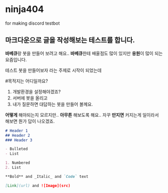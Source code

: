 # ninja404
for making discord testbot
## 마크다운으로 글을 작성해보는 테스트를 합니다. 

**바베큐**랑 봇을 만들어 보려고 해요..
**바베큐**한테 배울점도 많이 있지만 **응원**이 많이 되는 요즘입니다.

테스트 봇을 만들어보자 라는 주제로 시작이 되었는데 

#목적지는 어디일까요? 

1. 개발환경을 설정해야겠죠? 
2. 서버에 봇을 올리고 
3. 내가 질문하면 대답하는 봇을 만들어 볼께요. 

**어떻게** 해야되는지 모르지만.. **아무튼** 해보도록 해요.. 
자꾸 **만지면** 커지는게 일이라서 해보면 뭔가 답이 나오겠죠. 

```markdown
# Header 1
## Header 2
### Header 3

- Bulleted
- List

1. Numbered
2. List

**Bold** and _Italic_ and `Code` text

[Link](url) and ![Image](src)
```
